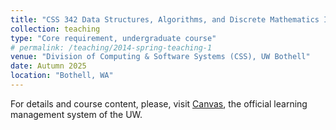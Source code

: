 ```yaml
---
title: "CSS 342 Data Structures, Algorithms, and Discrete Mathematics I"
collection: teaching
type: "Core requirement, undergraduate course"
# permalink: /teaching/2014-spring-teaching-1
venue: "Division of Computing & Software Systems (CSS), UW Bothell"
date: Autumn 2025
location: "Bothell, WA"
---
```


For details and course content, please, visit [Canvas](https://canvas.uw.edu), the official learning management system of the UW. 

<!-- Heading 1
======

Heading 2
======

Heading 3
====== -->